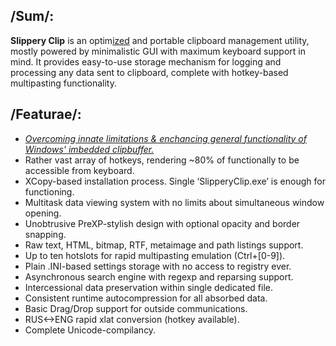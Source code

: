 ## /Sum/:
<span>**Slippery Clip** is an optim<u>ized</u> and portable clipboard management utility, mostly powered by minimalistic GUI with maximum keyboard support in mind. It provides easy-to-use storage mechanism for logging and processing any data sent to clipboard, complete with hotkey-based multipasting functionality.</span>

## /Featurae/:
- _<u>*Overcoming innate limitations & enchancing general functionality of Windows' imbedded clipbuffer.*</u>_  
- Rather vast array of hotkeys, rendering ~80% of functionally to be accessible from keyboard.
- XCopy-based installation process. Single ‘SlipperyClip.exe’ is enough for functioning.
- Multitask data viewing system with no limits about simultaneous window opening.
- Unobtrusive PreXP-stylish design with optional opacity and border snapping.
- Raw text, HTML, bitmap, RTF, metaimage and path listings support.
- Up to ten hotslots for rapid multipasting emulation (Ctrl+[0-9]).
- Plain .INI-based settings storage with no access to registry ever.
- Asynchronous search engine with regexp and reparsing support.
- Intercessional data preservation within single dedicated file.
- Consistent runtime autocompression for all absorbed data.
- Basic Drag/Drop support for outside communications.
- RUS<->ENG rapid xlat conversion (hotkey available).
- Complete Unicode-compilancy.
